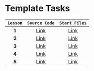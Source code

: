 # Template Tasks

| `Lesson` |                                     `Source Code`                                     |                                     `Start Files`                                     |
| :------: | :-----------------------------------------------------------------------------------: | :-----------------------------------------------------------------------------------: |
|  **1**   | [Link](https://github.com/josserden/react-blended/tree/lesson-01/source-code/plan.md) | [Link](https://github.com/josserden/react-blended/blob/lesson-01/start-files/plan.md) |
|  **2**   | [Link](https://github.com/josserden/react-blended/blob/lesson-02/source-code/plan.md) | [Link](https://github.com/josserden/react-blended/blob/lesson-02/start-files/plan.md) |
|  **3**   |                                       [Link]()                                        |                                       [Link]()                                        |
|  **4**   | [Link](https://github.com/josserden/react-blended/blob/lesson-04/source-code/plan.md) | [Link](https://github.com/josserden/react-blended/blob/lesson-04/start-files/plan.md) |
|  **5**   |                                       [Link]()                                        |                                       [Link]()                                        |

